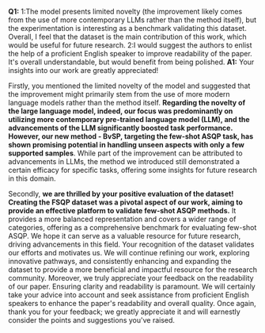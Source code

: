 __Q1:__ 1:The model presents limited novelty (the improvement likely comes from the use of more contemporary LLMs rather than the method itself), but the experimentation is interesting as a benchmark validating this dataset. Overall, I feel that the dataset is the main contribution of this work, which would be useful for future research.
2:I would suggest the authors to enlist the help of a proficient English speaker to improve readability of the paper. It's overall understandable, but would benefit from being polished.
__A1:__ 
Your insights into our work are greatly appreciated! 

Firstly, you mentioned the limited novelty of the model and suggested that the improvement might primarily stem from the use of more modern language models rather than the method itself. **Regarding the novelty of the large language model, indeed, our focus was predominantly on utilizing more contemporary pre-trained language model (LLM), and the advancements of the LLM significantly boosted task performance. However, our new method - BvSP, targeting the few-shot ASQP task, has shown promising potential in handling unseen aspects with only a few supported samples**. While part of the improvement can be attributed to advancements in LLMs, the method we introduced still demonstrated a certain efficacy for specific tasks, offering some insights for future research in this domain.

Secondly, **we are thrilled by your positive evaluation of the dataset! Creating the FSQP dataset was a pivotal aspect of our work, aiming to provide an effective platform to validate few-shot ASQP methods.** It provides a more balanced representation and covers a wider range of categories, offering as a comprehensive benchmark for evaluating few-shot ASQP. We hope it can serve as a valuable resource for future research, driving advancements in this field. Your recognition of the dataset validates our efforts and motivates us. We will continue refining our work, exploring innovative pathways, and consistently enhancing and expanding the dataset to provide a more beneficial and impactful resource for the research community. 
Moreover, we truly appreciate your feedback on the readability of our paper. Ensuring clarity and readability is paramount. We will certainly take your advice into account and seek assistance from proficient English speakers to enhance the paper's readability and overall quality. 
Once again, thank you for your feedback; we greatly appreciate it and will earnestly consider the points and suggestions you've raised.




